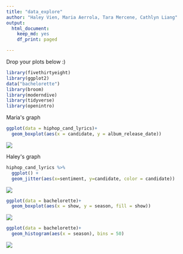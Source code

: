 ```yaml
---
title: "data_explore"
author: "Haley Vien, Maria Aerrola, Tara Mercene, Cathlyn Liang"
output: 
  html_document:
    keep_md: yes
    df_print: paged

---
```


Drop your plots below :)



```r
library(fivethirtyeight)
library(ggplot2)
data("bachelorette")
library(broom)
library(moderndive)
library(tidyverse)
library(openintro)
```

Maria's graph

```r
ggplot(data = hiphop_cand_lyrics)+
  geom_boxplot(aes(x = candidate, y = album_release_date))
```

![](data_explore_files/figure-html/unnamed-chunk-2-1.png)<!-- -->


Haley's graph


```r
hiphop_cand_lyrics %>% 
  ggplot() +
  geom_jitter(aes(x=sentiment, y=candidate, color = candidate))
```

![](data_explore_files/figure-html/unnamed-chunk-3-1.png)<!-- -->




```r
ggplot(data = bachelorette)+
  geom_boxplot(aes(x = show, y = season, fill = show))
```

![](data_explore_files/figure-html/unnamed-chunk-4-1.png)<!-- -->


```r
ggplot(data = bachelorette)+
  geom_histogram(aes(x = season), bins = 50)
```

![](data_explore_files/figure-html/unnamed-chunk-5-1.png)<!-- -->





